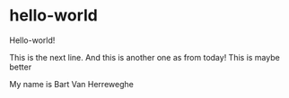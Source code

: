 # hello-world
Hello-world!

This is the next line.
And this is another one as from today!
This is maybe better

My name is Bart Van Herreweghe